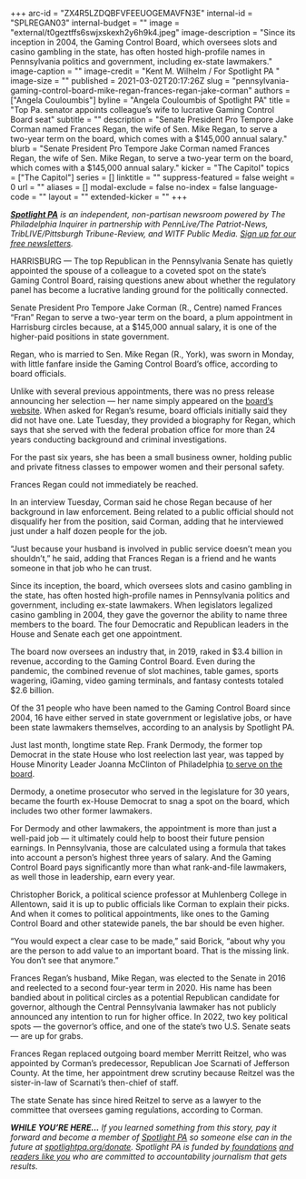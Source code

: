 +++
arc-id = "ZX4R5LZDQBFVFEEUOGEMAVFN3E"
internal-id = "SPLREGAN03"
internal-budget = ""
image = "external/t0geztffs6swjxskexh2y6h9k4.jpeg"
image-description = "Since its inception in 2004, the Gaming Control Board, which oversees slots and casino gambling in the state, has often hosted high-profile names in Pennsylvania politics and government, including ex-state lawmakers."
image-caption = ""
image-credit = "Kent M. Wilhelm / For Spotlight PA "
image-size = ""
published = 2021-03-02T20:17:26Z
slug = "pennsylvania-gaming-control-board-mike-regan-frances-regan-jake-corman"
authors = ["Angela Couloumbis"]
byline = "Angela Couloumbis of Spotlight PA"
title = "Top Pa. senator appoints colleague’s wife to lucrative Gaming Control Board seat"
subtitle = ""
description = "Senate President Pro Tempore Jake Corman named Frances Regan, the wife of Sen. Mike Regan, to serve a two-year term on the board, which comes with a $145,000 annual salary."
blurb = "Senate President Pro Tempore Jake Corman named Frances Regan, the wife of Sen. Mike Regan, to serve a two-year term on the board, which comes with a $145,000 annual salary."
kicker = "The Capitol"
topics = ["The Capitol"]
series = []
linktitle = ""
suppress-featured = false
weight = 0
url = ""
aliases = []
modal-exclude = false
no-index = false
language-code = ""
layout = ""
extended-kicker = ""
+++

<a href="https://www.spotlightpa.org/"><i><b>Spotlight PA</b></i></a><i> is an independent, non-partisan newsroom powered by The Philadelphia Inquirer in partnership with PennLive/The Patriot-News, TribLIVE/Pittsburgh Tribune-Review, and WITF Public Media. </i><a href="https://www.spotlightpa.org/newsletters"><i>Sign up for our free newsletters</i></a><i>.</i>

HARRISBURG — The top Republican in the Pennsylvania Senate has quietly appointed the spouse of a colleague to a coveted spot on the state’s Gaming Control Board, raising questions anew about whether the regulatory panel has become a lucrative landing ground for the politically connected.

Senate President Pro Tempore Jake Corman (R., Centre) named Frances “Fran” Regan to serve a two-year term on the board, a plum appointment in Harrisburg circles because, at a $145,000 annual salary, it is one of the higher-paid positions in state government.

Regan, who is married to Sen. Mike Regan (R., York), was sworn in Monday, with little fanfare inside the Gaming Control Board’s office, according to board officials.

Unlike with several previous appointments, there was no press release announcing her selection — her name simply appeared on the <a href="https://gamingcontrolboard.pa.gov/">board’s website</a>. When asked for Regan’s resume, board officials initially said they did not have one. Late Tuesday, they provided a biography for Regan, which says that she served with the federal probation office for more than 24 years conducting background and criminal investigations.

For the past six years, she has been a small business owner, holding public and private fitness classes to empower women and their personal safety.

<script src="https://www.spotlightpa.org/embed.js" async></script><div data-spl-embed-version="1" data-spl-src="https://www.spotlightpa.org/embeds/newsletter/"></div>

Frances Regan could not immediately be reached.

In an interview Tuesday, Corman said he chose Regan because of her background in law enforcement. Being related to a public official should not disqualify her from the position, said Corman, adding that he interviewed just under a half dozen people for the job.

“Just because your husband is involved in public service doesn’t mean you shouldn’t,” he said, adding that Frances Regan is a friend and he wants someone in that job who he can trust.

Since its inception, the board, which oversees slots and casino gambling in the state, has often hosted high-profile names in Pennsylvania politics and government, including ex-state lawmakers. When legislators legalized casino gambling in 2004, they gave the governor the ability to name three members to the board. The four Democratic and Republican leaders in the House and Senate each get one appointment.

The board now oversees an industry that, in 2019, raked in $3.4 billion in revenue, according to the Gaming Control Board. Even during the pandemic, the combined revenue of slot machines, table games, sports wagering, iGaming, video gaming terminals, and fantasy contests totaled $2.6 billion.

Of the 31 people who have been named to the Gaming Control Board since 2004, 16 have either served in state government or legislative jobs, or have been state lawmakers themselves, according to an analysis by Spotlight PA.

Just last month, longtime state Rep. Frank Dermody, the former top Democrat in the state House who lost reelection last year, was tapped by House Minority Leader Joanna McClinton of Philadelphia <a href="https://www.spotlightpa.org/news/2021/02/pennsylvania-gaming-control-board-salary-pension-former-lawmakers/">to serve on the board</a>.

Dermody, a onetime prosecutor who served in the legislature for 30 years, became the fourth ex-House Democrat to snag a spot on the board, which includes two other former lawmakers.

For Dermody and other lawmakers, the appointment is more than just a well-paid job — it ultimately could help to boost their future pension earnings. In Pennsylvania, those are calculated using a formula that takes into account a person’s highest three years of salary. And the Gaming Control Board pays significantly more than what rank-and-file lawmakers, as well those in leadership, earn every year.

Christopher Borick, a political science professor at Muhlenberg College in Allentown, said it is up to public officials like Corman to explain their picks. And when it comes to political appointments, like ones to the Gaming Control Board and other statewide panels, the bar should be even higher.

<script src="https://www.spotlightpa.org/embed.js" async></script><div data-spl-embed-version="1" data-spl-src="https://www.spotlightpa.org/embeds/donate/?teaser_text=If%20you%20learned%20something%20from%20this%20report%2C%20pay%20it%20forward%20and%20become%20a%20member%20of%20Spotlight%20PA%20so%20someone%20else%20can%20in%20the%20future.&cta_text=CLICK%20TO%20CONTRIBUTE&eyebrow_text=WHILE%20YOU'RE%20HERE..."></div>

“You would expect a clear case to be made,” said Borick, “about why you are the person to add value to an important board. That is the missing link. You don’t see that anymore.”

Frances Regan’s husband, Mike Regan, was elected to the Senate in 2016 and reelected to a second four-year term in 2020. His name has been bandied about in political circles as a potential Republican candidate for governor, although the Central Pennsylvania lawmaker has not publicly announced any intention to run for higher office. In 2022, two key political spots — the governor’s office, and one of the state’s two U.S. Senate seats — are up for grabs.

Frances Regan replaced outgoing board member Merritt Reitzel, who was appointed by Corman’s predecessor, Republican Joe Scarnati of Jefferson County. At the time, her appointment drew scrutiny because Reitzel was the sister-in-law of Scarnati’s then-chief of staff.

The state Senate has since hired Reitzel to serve as a lawyer to the committee that oversees gaming regulations, according to Corman.

<i><b>WHILE YOU’RE HERE...</b></i><i> If you learned something from this story, pay it forward and become a member of </i><a href="https://www.spotlightpa.org/"><i>Spotlight PA</i></a><i> so someone else can in the future at </i><a href="http://spotlightpa.org/donate"><i>spotlightpa.org/donate</i></a><i>. Spotlight PA is funded by</i><a href="https://www.spotlightpa.org/support"><i> foundations</i></a><i> </i><a href="https://www.spotlightpa.org/support"><i>and readers like you</i></a><i> who are committed to accountability journalism that gets results.</i>
